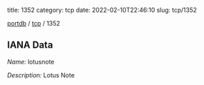 title: 1352
category: tcp
date: 2022-02-10T22:46:10
slug: tcp/1352

[portdb](/) / [tcp](/category/tcp.html) / 1352


## IANA Data

_Name:_ lotusnote

_Description:_ Lotus Note

